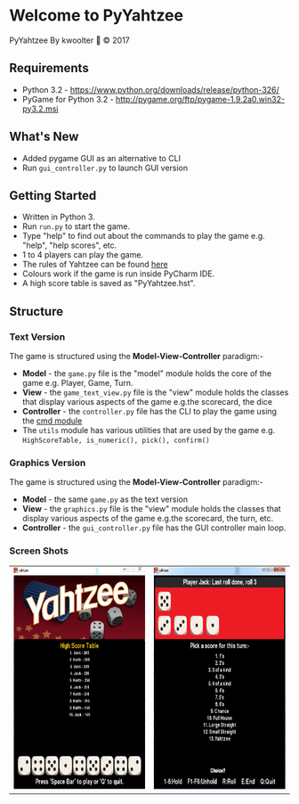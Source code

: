 # Welcome to PyYahtzee
PyYahtzee By kwoolter :monkey: :copyright: 2017

## Requirements
- Python 3.2 - https://www.python.org/downloads/release/python-326/
- PyGame for Python 3.2 - http://pygame.org/ftp/pygame-1.9.2a0.win32-py3.2.msi

## What's New
- Added pygame GUI as an alternative to CLI
- Run `gui_controller.py` to launch GUI version

## Getting Started
- Written in Python 3.
- Run `run.py` to start the game.
- Type "help" to find out about the commands to play the game e.g. "help", "help scores", etc.
- 1 to 4 players can play the game.
- The rules of Yahtzee can be found [here](http://www.yahtzee.org.uk/rules.html)
- Colours work if the game is run inside PyCharm IDE.
- A high score table is saved as "PyYahtzee.hst".

## Structure
### Text Version
The game is structured using the **Model-View-Controller** paradigm:-

- **Model** - the `game.py` file is the "model" module holds the core of the game e.g. Player,
 Game, Turn.
- **View** - the `game_text_view.py` file is the "view" module holds the classes that display
 various aspects of the game e.g.the scorecard, the dice
- **Controller** - the `controller.py` file has the CLI to play the game using the
[cmd module](https://docs.python.org/3/library/cmd.html)
- The `utils` module has various utilities that are used by the game e.g. `HighScoreTable, is_numeric(), pick(), confirm()`

### Graphics Version
The game is structured using the <strong>Model-View-Controller</strong> paradigm:-

- **Model** - the same `game.py` as the text version
- **View** - the `graphics.py` file is the "view" module holds the classes that display
 various aspects of the game e.g.the scorecard, the turn, etc.
- **Controller** - the `gui_controller.py` file has the GUI controller main loop.

### Screen Shots

<table>
<tr>
<td>
<img height=400 width=400 src="https://github.com/kwoolter/yahtzee/blob/master/yahtzee/view/screenshots/yahtzee1.PNG" alt="game1">
</td>
<td>
<img height=400 width=400 src="https://github.com/kwoolter/yahtzee/blob/master/yahtzee/view/screenshots/yahtzee2.PNG" alt="game2">
</td>
</tr>
</table>



